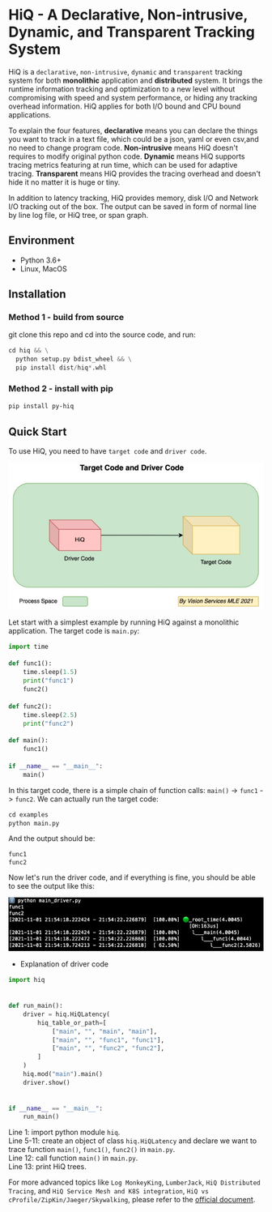 # HiQ - A Declarative, Non-intrusive, Dynamic, and Transparent Tracking System

HiQ is a `declarative`, `non-intrusive`, `dynamic` and `transparent` tracking system for both **monolithic** application and **distributed** system. It brings the runtime information tracking and optimization to a new level without compromising with speed and system performance, or hiding any tracking overhead information. HiQ applies for both I/O bound and CPU bound applications.

To explain the four features, **declarative** means you can declare the things you want to track in a text file, which could be a json, yaml or even csv,and no need to change program code. **Non-intrusive** means HiQ doesn't requires to modify original python code. **Dynamic** means HiQ supports tracing metrics featuring at run time, which can be used for adaptive tracing. **Transparent** means HiQ provides the tracing overhead and doesn't hide it no matter it is huge or tiny.

In addition to latency tracking, HiQ provides memory, disk I/O and Network I/O tracking out of the box. The output can be saved in form of normal line by line log file, or HiQ tree, or span graph.

## Environment

- Python 3.6+
- Linux, MacOS

## Installation

### Method 1 - build from source

git clone this repo and cd into the source code, and run:

```python
cd hiq && \
  python setup.py bdist_wheel && \
  pip install dist/hiq*.whl
```

### Method 2 - install with pip

```bash
pip install py-hiq
```


## Quick Start

To use HiQ, you need to have `target code` and `driver code`.

![](hiq/docs/source/img/driver.jpg)

Let start with a simplest example by running HiQ against a monolithic application. The target code is `main.py`:

```python
import time

def func1():
    time.sleep(1.5)
    print("func1")
    func2()

def func2():
    time.sleep(2.5)
    print("func2")

def main():
    func1()

if __name__ == "__main__":
    main()
```

In this target code, there is a simple chain of function calls: `main()` -> `func1` -> `func2`. We can actually run the target code:

```python
cd examples
python main.py
```

And the output should be:

```
func1
func2
```

Now let's run the driver code, and if everything is fine, you should be able to see the output like this:

![HiQ Simplest Example](hiq/docs/source/img/main_driver.jpg)

- Explanation of driver code

```python
import hiq


def run_main():
    driver = hiq.HiQLatency(
        hiq_table_or_path=[
            ["main", "", "main", "main"],
            ["main", "", "func1", "func1"],
            ["main", "", "func2", "func2"],
        ]
    )
    hiq.mod("main").main()
    driver.show()


if __name__ == "__main__":
    run_main()
```

Line 1: import python module `hiq`.  
Line 5-11: create an object of class `hiq.HiQLatency` and declare we want to trace function `main()`, `func1()`, `func2()` in `main.py`.  
Line 12: call function `main()` in `main.py`.  
Line 13: print HiQ trees.


For more advanced topics like `Log MonkeyKing`, `LumberJack`, `HiQ Distributed Tracing`, and `HiQ Service Mesh and K8S integration`, `HiQ vs cProfile/ZipKin/Jaeger/Skywalking`, please refer to the [official document](#).
